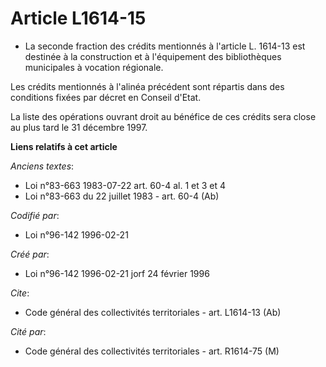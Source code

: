 # Article L1614-15

- La seconde fraction des crédits mentionnés à l'article L. 1614-13 est destinée à la construction et à l'équipement des
bibliothèques municipales à vocation régionale.

Les crédits mentionnés à l'alinéa précédent sont répartis dans des conditions fixées par décret en Conseil d'Etat.

La liste des opérations ouvrant droit au bénéfice de ces crédits sera close au plus tard le 31 décembre 1997.

**Liens relatifs à cet article**

_Anciens textes_:

  - Loi n°83-663 1983-07-22 art. 60-4 al. 1 et 3 et 4
  - Loi n°83-663 du 22 juillet 1983 - art. 60-4 (Ab)

_Codifié par_:

  - Loi n°96-142 1996-02-21

_Créé par_:

  - Loi n°96-142 1996-02-21 jorf 24 février 1996

_Cite_:

  - Code général des collectivités territoriales - art. L1614-13 (Ab)

_Cité par_:

  - Code général des collectivités territoriales - art. R1614-75 (M)
